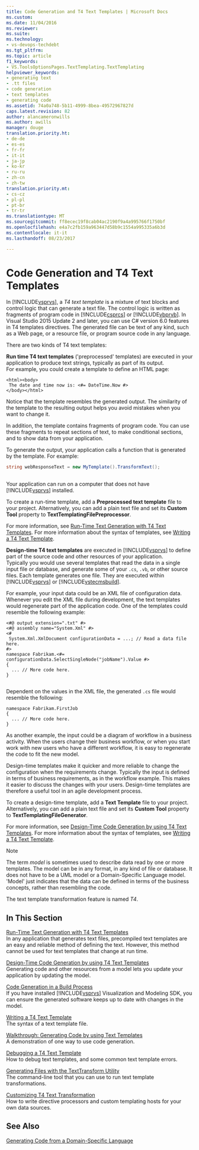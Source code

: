 ```yaml
---
title: Code Generation and T4 Text Templates | Microsoft Docs
ms.custom: 
ms.date: 11/04/2016
ms.reviewer: 
ms.suite: 
ms.technology:
- vs-devops-techdebt
ms.tgt_pltfrm: 
ms.topic: article
f1_keywords:
- VS.ToolsOptionsPages.TextTemplating.TextTemplating
helpviewer_keywords:
- generating text
- .tt files
- code generation
- text templates
- generating code
ms.assetid: 74a0a748-5b11-4999-8bea-49572967827d
caps.latest.revision: 82
author: alancameronwills
ms.author: awills
manager: douge
translation.priority.ht:
- de-de
- es-es
- fr-fr
- it-it
- ja-jp
- ko-kr
- ru-ru
- zh-cn
- zh-tw
translation.priority.mt:
- cs-cz
- pl-pl
- pt-br
- tr-tr
ms.translationtype: MT
ms.sourcegitcommit: ff8ecec19f8cab04ac2190f9a4a995766f1750bf
ms.openlocfilehash: e4a7c2fb159a963447d58b9c1554a995335a6b3d
ms.contentlocale: it-it
ms.lasthandoff: 08/23/2017

---
```

# <a name="code-generation-and-t4-text-templates"></a>Code Generation and T4 Text Templates
In [!INCLUDE[vsprvs](../code-quality/includes/vsprvs_md.md)], a *T4 text template* is a mixture of text blocks and control logic that can generate a text file. The control logic is written as fragments of program code in [!INCLUDE[csprcs](../data-tools/includes/csprcs_md.md)] or [!INCLUDE[vbprvb](../code-quality/includes/vbprvb_md.md)]. In Visual Studio 2015 Update 2 and later, you can use C# version 6.0 features in T4 templates directives. The generated file can be text of any kind, such as a Web page, or a resource file, or program source code in any language.  
  
 There are two kinds of T4 text templates:  
  
 **Run time T4 text templates** ('preprocessed' templates) are executed in your application to produce text strings, typically as part of its output.  
 For example, you could create a template to define an HTML page:  
  
```  
<html><body>  
 The date and time now is: <#= DateTime.Now #>  
</body></html>  
```  
  
 Notice that the template resembles the generated output. The similarity of the template to the resulting output helps you avoid mistakes when you want to change it.  
  
 In addition, the template contains fragments of program code. You can use these fragments to repeat sections of text, to make conditional sections, and to show data from your application.  
  
 To generate the output, your application calls a function that is generated by the template. For example:  
  
```cs  
string webResponseText = new MyTemplate().TransformText();  
  
```  
  
 Your application can run on a computer that does not have [!INCLUDE[vsprvs](../code-quality/includes/vsprvs_md.md)] installed.  
  
 To create a run-time template, add a **Preprocessed text template** file to your project. Alternatively, you can add a plain text file and set its **Custom Tool** property to **TextTemplatingFilePreprocessor**.  
  
 For more information, see [Run-Time Text Generation with T4 Text Templates](../modeling/run-time-text-generation-with-t4-text-templates.md). For more information about the syntax of templates, see [Writing a T4 Text Template](../modeling/writing-a-t4-text-template.md).  
  
 **Design-time T4 text templates** are executed in [!INCLUDE[vsprvs](../code-quality/includes/vsprvs_md.md)] to define part of the source code and other resources of your application.  
 Typically you would use several templates that read the data in a single input file or database, and generate some of your `.cs`, `.vb`, or other source files. Each template generates one file. They are executed within [!INCLUDE[vsprvs](../code-quality/includes/vsprvs_md.md)] or [!INCLUDE[vstecmsbuild](../extensibility/internals/includes/vstecmsbuild_md.md)].  
  
 For example, your input data could be an XML file of configuration data. Whenever you edit the XML file during development, the text templates would regenerate part of the application code. One of the templates could resemble the following example:  
  
```  
<#@ output extension=".txt" #>  
<#@ assembly name="System.Xml" #>  
<#  
 System.Xml.XmlDocument configurationData = ...; // Read a data file here.  
#>  
namespace Fabrikam.<#= configurationData.SelectSingleNode("jobName").Value #>  
{  
  ... // More code here.   
}  
  
```  
  
 Dependent on the values in the XML file, the generated `.cs` file would resemble the following:  
  
```  
namespace Fabrikam.FirstJob  
{  
  ... // More code here.   
}  
```  
  
 As another example, the input could be a diagram of workflow in a business activity. When the users change their business workflow, or when you start work with new users who have a different workflow, it is easy to regenerate the code to fit the new model.  
  
 Design-time templates make it quicker and more reliable to change the configuration when the requirements change. Typically the input is defined in terms of business requirements, as in the workflow example. This makes it easier to discuss the changes with your users. Design-time templates are therefore a useful tool in an agile development process.  
  
 To create a design-time template, add a **Text Template** file to your project. Alternatively, you can add a plain text file and set its **Custom Tool** property to **TextTemplatingFileGenerator**.  
  
 For more information, see [Design-Time Code Generation by using T4 Text Templates](../modeling/design-time-code-generation-by-using-t4-text-templates.md). For more information about the syntax of templates, see [Writing a T4 Text Template](../modeling/writing-a-t4-text-template.md).  
  
> [!NOTE]
>  The term *model* is sometimes used to describe data read by one or more templates. The model can be in any format, in any kind of file or database. It does not have to be a UML model or a Domain-Specific Language model. 'Model' just indicates that the data can be defined in terms of the business concepts, rather than resembling the code.  
  
 The text template transformation feature is named *T4*.  
  
## <a name="in-this-section"></a>In This Section  
 [Run-Time Text Generation with T4 Text Templates](../modeling/run-time-text-generation-with-t4-text-templates.md)  
 In any application that generates text files, precompiled text templates are an easy and reliable method of defining the text. However, this method cannot be used for text templates that change at run time.  
  
 [Design-Time Code Generation by using T4 Text Templates](../modeling/design-time-code-generation-by-using-t4-text-templates.md)  
 Generating code and other resources from a model lets you update your application by updating the model.  
  
 [Code Generation in a Build Process](../modeling/code-generation-in-a-build-process.md)  
 If you have installed [!INCLUDE[vsprvs](../code-quality/includes/vsprvs_md.md)] Visualization and Modeling SDK, you can ensure the generated software keeps up to date with changes in the model.  
  
 [Writing a T4 Text Template](../modeling/writing-a-t4-text-template.md)  
 The syntax of a text template file.  
  
 [Walkthrough: Generating Code by using Text Templates](../modeling/walkthrough-generating-code-by-using-text-templates.md)  
 A demonstration of one way to use code generation.  
  
 [Debugging a T4 Text Template](../modeling/debugging-a-t4-text-template.md)  
 How to debug text templates, and some common text template errors.  
  
 [Generating Files with the TextTransform Utility](../modeling/generating-files-with-the-texttransform-utility.md)  
 The command-line tool that you can use to run text template transformations.  
  
 [Customizing T4 Text Transformation](../modeling/customizing-t4-text-transformation.md)  
 How to write directive processors and custom templating hosts for your own data sources.  
  
## <a name="see-also"></a>See Also  
 [Generating Code from a Domain-Specific Language](../modeling/generating-code-from-a-domain-specific-language.md)
